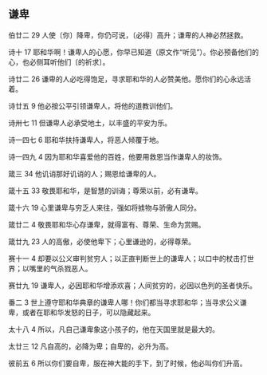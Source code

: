 ## 谦卑

伯廿二 29 人使〔你〕降卑，你仍可说，〔必得〕高升；谦卑的人神必然拯救。

诗十 17 耶和华啊！谦卑人的心愿，你早已知道（原文作“听见”）。你必预备他们的心，也必侧耳听他们〔的祈求〕。

诗廿二 26 谦卑的人必吃得饱足，寻求耶和华的人必赞美他。愿你们的心永远活着。

诗廿五 9 他必按公平引领谦卑人，将他的道教训他们。

诗卅七 11 但谦卑人必承受地土，以丰盛的平安为乐。

诗一四七 6 耶和华扶持谦卑人，将恶人倾覆于地。

诗一四九 4 因为耶和华喜爱他的百姓，他要用救恩当作谦卑人的妆饰。

箴三 34 他讥诮那好讥诮的人；赐恩给谦卑的人。

箴十五 33 敬畏耶和华，是智慧的训诲；尊荣以前，必有谦卑。

箴十六 19 心里谦卑与穷乏人来往，强如将掳物与骄傲人同分。

箴廿二 4 敬畏耶和华心存谦卑，就得富有、尊荣、生命为赏赐。

箴廿九 23 人的高傲，必使他卑下；心里谦逊的，必得尊荣。

赛十一 4 却要以公义审判贫穷人；以正直判断世上的谦卑人；以口中的杖击打世界；以嘴里的气杀戮恶人。

赛廿九 19 谦卑人，必因耶和华增添欢喜；人间贫穷的，必因以色列的圣者快乐。

番二 3 世上遵守耶和华典章的谦卑人哪！你们都当寻求耶和华；当寻求公义谦卑，或者在耶和华发怒的日子，可以隐藏起来。

太十八 4 所以，凡自己谦卑象这小孩子的，他在天国里就是最大的。

太廿三 12 凡自高的，必降为卑；自卑的，必升为高。

彼前五 6 所以你们要自卑，服在神大能的手下，到了时候，他必叫你们升高。



